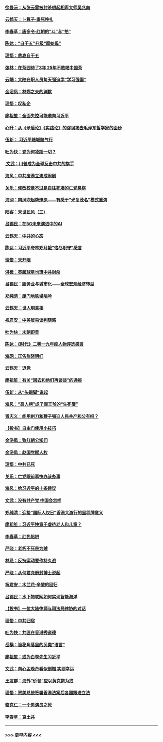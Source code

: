 #### [徐曼沅：从张云雷被封杀想起相声大师吴兆南](../pages/nsc993/n11741816.md?t=12241822) 
#### [云鹤天：卜算子‧垂死挣扎](../pages/nsc993/n11739956.md?t=12241822) 
#### [李春草：唐多令‧红朝的“斗”与“拍”](../pages/nsc993/n11739830.md?t=12241822) 
#### [陈达：“自干五”升级“牵妨母”](../pages/nsc993/n11739724.md?t=12241822) 
#### [理悟：悲哀自干五](../pages/nsc993/n11739547.md?t=12241822) 
#### [张林：在茶园待了3年 25年不敢喝中国茶](../pages/nsc993/n11739240.md?t=12241822) 
#### [云端：大陆在职人员每天强迫学“学习强国”](../pages/nsc993/n11738735.md?t=12241822) 
#### [金浴凤：林郑之夫的渊默](../pages/nsc993/n11737735.md?t=12241822) 
#### [理悟：叹私企](../pages/nsc993/n11737715.md?t=12241822) 
#### [廖祖笙：全面失控可能袭向习近平](../pages/nsc993/n11737704.md?t=12241822) 
#### [心升：从《矛盾论》《实践论》的谬误揭去毛泽东哲学家的面纱](../pages/nsc993/n11736962.md?t=12241822) 
#### [伍新： 习近平赌城赌气行](../pages/nsc993/n11736929.md?t=12241822) 
#### [吐为快：党为何凌蹈一切？](../pages/nsc993/n11736915.md?t=12241822) 
#### [ 文武：川普成为全球反击中共的旗手](../pages/nsc993/n11736882.md?t=12241822) 
#### [海风：中共废港立澳成闹剧](../pages/nsc993/n11735857.md?t=12241822) 
#### [关乐：修改校章不过是自往死凑的亡党臭棋](../pages/nsc993/n11735097.md?t=12241822) 
#### [海网：南风吹起势燎原——有感于“光复茂名”模式重演](../pages/nsc993/n11732308.md?t=12241822) 
#### [陆客：末世民风（三）](../pages/nsc993/n11732211.md?t=12241822) 
#### [吕锡民：在5G未来演进中的AI](../pages/nsc993/n11730010.md?t=12241822) 
#### [云鹤天：中共的心态](../pages/nsc993/n11729906.md?t=12241822) 
#### [陈达：习近平夸林郑月娥“恪尽职守”感言](../pages/nsc993/n11729881.md?t=12241822) 
#### [理悟：天开眼](../pages/nsc993/n11729699.md?t=12241822) 
#### [洪微：英超球星也遭中共封杀](../pages/nsc993/n11727243.md?t=12241822) 
#### [吕锡民：服务业与城市化——全球宏观经济转型](../pages/nsc993/n11725845.md?t=12241822) 
#### [郑纯清：厦门地铁塌陷吟](../pages/nsc993/n11725813.md?t=12241822) 
#### [云鹤天：世人明真相](../pages/nsc993/n11725621.md?t=12241822) 
#### [祝君安：中美贸易谈判随感](../pages/nsc993/n11725609.md?t=12241822) 
#### [吐为快：末朝即景](../pages/nsc993/n11723365.md?t=12241822) 
#### [陈达：《时代》二零一九年度人物评选感言](../pages/nsc993/n11723337.md?t=12241822) 
#### [海网：正告张晓明们](../pages/nsc993/n11723228.md?t=12241822) 
#### [云鹤天：退党](../pages/nsc993/n11723056.md?t=12241822) 
#### [廖祖笙：有关“回去和他们再谈谈”的通报](../pages/nsc993/n11722442.md?t=12241822) 
#### [伍新：从“头踢脚”说起](../pages/nsc993/n11722429.md?t=12241822) 
#### [海风：“恶人榜”成了阎王爷的“生死簿”](../pages/nsc993/n11722272.md?t=12241822) 
#### [胥志义：能用剌刀和鞭子强迫人民共产和公有吗？](../pages/nsc993/n11720569.md?t=12241822) 
#### [【投书】自由门使用小技巧](../pages/nsc993/n11720180.md?t=12241822) 
#### [金浴凤：致红朝公知们](../pages/nsc993/n11720563.md?t=12241822) 
#### [金浴凤：赵国党赋人权](../pages/nsc993/n11720533.md?t=12241822) 
#### [理悟：中共已死](../pages/nsc993/n11720233.md?t=12241822) 
#### [关乐：亡党眼前事快办该办事](../pages/nsc993/n11719160.md?t=12241822) 
#### [海风：给习近平的十条建议](../pages/nsc993/n11717616.md?t=12241822) 
#### [文武：没有共产党 中国会怎样](../pages/nsc993/n11717584.md?t=12241822) 
#### [郑纯清：迎接“国际人权日”香港大游行的里程牌意义](../pages/nsc993/n11717417.md?t=12241822) 
#### [廖祖笙：习近平快意于虐待老人和儿童？](../pages/nsc993/n11715313.md?t=12241822) 
#### [李春草：红色陷阱](../pages/nsc993/n11715029.md?t=12241822) 
#### [严晓：老朽不死是为贼](../pages/nsc993/n11712910.md?t=12241822) 
#### [林忌：反抗运动要作持久战](../pages/nsc993/n11712623.md?t=12241822) 
#### [严晓：从何君尧册封博士说起](../pages/nsc993/n11712465.md?t=12241822) 
#### [祝君安：木兰花·辛酸的回归](../pages/nsc993/n11712381.md?t=12241822) 
#### [吕锡民：水下物联网如何实现智能海洋](../pages/nsc993/n11711158.md?t=12241822) 
#### [【投书】一位大陆律师与司法局律协的对话](../pages/nsc993/n11709675.md?t=12241822) 
#### [理悟：中共归宿](../pages/nsc993/n11710059.md?t=12241822) 
#### [吐为快：共匪在香港秀道德](../pages/nsc993/n11709979.md?t=12241822) 
#### [岳横：诡秘角落里的另类“语言”](../pages/nsc993/n11709792.md?t=12241822) 
#### [廖祖笙：或为白卷先生习近平](../pages/nsc993/n11708330.md?t=12241822) 
#### [文武：向心孟晚舟看似倒楣 实则幸运](../pages/nsc993/n11708236.md?t=12241822) 
#### [王友群：海外“侨领”应以黄克锵为戒](../pages/nsc993/n11706176.md?t=12241822) 
#### [理悟：贺美总统签署香港法案后各国跟进立法](../pages/nsc993/n11706853.md?t=12241822) 
#### [骆克仁：一个男演员之死](../pages/nsc993/n11706677.md?t=12241822) 
#### [李春草：哀土共](../pages/nsc993/n11706255.md?t=12241822) 

----
#### [ >>> 更早内容 <<< ](../indexes/nsc993-earlier.md)
